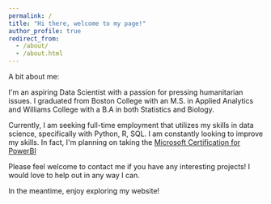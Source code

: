 ```yaml
---
permalink: /
title: "Hi there, welcome to my page!"
author_profile: true
redirect_from: 
  - /about/
  - /about.html
---
```


A bit about me:  

I'm an aspiring Data Scientist with a passion for pressing humanitarian issues. I graduated from Boston College with an M.S. in Applied Analytics and Williams College with a B.A in both Statistics and Biology.

Currently, I am seeking full-time employment that utilizes my skills in data science, specifically with Python, R, SQL. I am constantly looking to improve my skills. In fact, I'm planning on taking the [Microsoft Certification for PowerBI](https://learn.microsoft.com/en-us/credentials/certifications/data-analyst-associate/?practice-assessment-type=certification)

Please feel welcome to contact me if you have any interesting projects! I would love to help out in any way I can. 

In the meantime, enjoy exploring my website!


